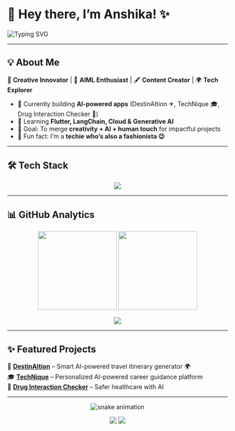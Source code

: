 # 🌸 Hey there, I’m Anshika! ✨  
<img src="https://readme-typing-svg.herokuapp.com?font=Fira+Code&pause=1000&color=FF69B4&width=435&lines=Creative+Innovator+%F0%9F%8C%9F;AI%2FML+Enthusiast+%F0%9F%A4%96;Content+Creator+%F0%9F%8E%93;Fashionista+%2B+Techie+%F0%9F%92%9C" alt="Typing SVG" />

---

## 💡 About Me  
🎀 **Creative Innovator** | 🤖 **AIML Enthusiast** | 🖋 **Content Creator** | 🌍 **Tech Explorer**  

- 🔭 Currently building **AI-powered apps** (DestinAItion ✈, TechNique 🎓, Drug Interaction Checker 💊)  
- 🌱 Learning **Flutter, LangChain, Cloud & Generative AI**  
- 🎯 Goal: To merge **creativity + AI + human touch** for impactful projects  
- 💜 Fun fact: I’m a **techie who’s also a fashionista 😉**  

---

## 🛠️ Tech Stack  
<p align="center">
  <img src="https://skillicons.dev/icons?i=python,java,kotlin,flutter,react,js,html,css,mongodb,firebase,git,github,aws,docker,tensorflow,pytorch&perline=7" />
</p>

---

## 📊 GitHub Analytics  
<p align="center">
  <img src="https://github-readme-stats.vercel.app/api?username=anshikagarg12&show_icons=true&theme=radical" height="180em"/>
  <img src="https://github-readme-streak-stats.herokuapp.com/?user=anshikagarg12&theme=radical" height="180em"/>
</p>

<p align="center">
  <img src="https://github-profile-summary-cards.vercel.app/api/cards/profile-details?username=anshikagarg12&theme=radical" />
</p>

---

## ✨ Featured Projects  
🚀 [**DestinAItion**](#) – Smart AI-powered travel itinerary generator 🌍  
🎓 [**TechNique**](#) – Personalized AI-powered career guidance platform  
💊 [**Drug Interaction Checker**](#) – Safer healthcare with AI  

---


<p align="center"> <img src="https://github.com/anshikagarg12/anshikagarg12/blob/output/github-contribution-grid-snake.svg" alt="snake animation"/> </p>
<p align="center"> <a href="www.linkedin.com/in/anshika-garg-73677a289"><img src="https://img.shields.io/badge/-LinkedIn-blue?style=flat&logo=Linkedin&logoColor=white"></a> <a href="https://anshikagarg.com"><img src="https://img.shields.io/badge/-Portfolio-ff69b4?style=flat&logo=appveyor&logoColor=white"></a>
